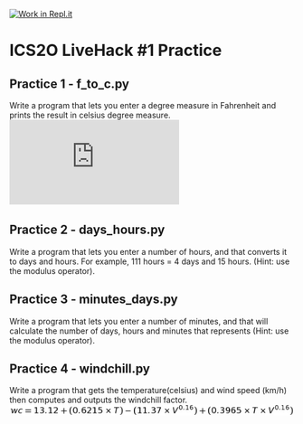 [![Work in Repl.it](https://classroom.github.com/assets/work-in-replit-14baed9a392b3a25080506f3b7b6d57f295ec2978f6f33ec97e36a161684cbe9.svg)](https://classroom.github.com/online_ide?assignment_repo_id=3767796&assignment_repo_type=AssignmentRepo)
# ICS2O LiveHack #1 Practice


## Practice 1 - f_to_c.py
Write a program that lets you enter a degree measure in Fahrenheit and prints the result in celsius degree measure.
![equation](http://www.sciweavers.org/tex2img.php?eq=c%20%3D%20%20%5Cfrac%7B5%7D%7B9%7D%20%28f%20-%2032%29&bc=White&fc=Black&im=jpg&fs=12&ff=arev&edit=0)

## Practice 2 - days_hours.py
Write a program that lets you enter a number of hours, and that converts it to days and hours. For example, 111 hours = 4 days and 15 hours. (Hint: use the modulus operator).

## Practice 3 - minutes_days.py
Write a program that lets you enter a number of minutes, and that will calculate
the number of days, hours and minutes that represents (Hint: use the modulus operator).

## Practice 4 - windchill.py
Write a program that gets the temperature(celsius) and wind speed (km/h) then computes and outputs  the windchill factor.  
![equation](Tex2Img_1607016221.jpg)
